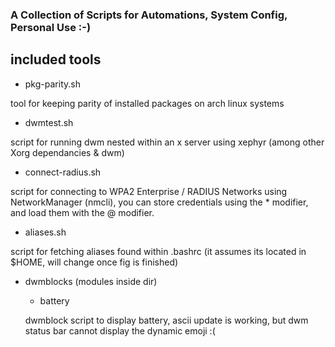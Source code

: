 ### A Collection of Scripts for Automations, System Config, Personal Use :-)

## included tools

* pkg-parity.sh

tool for keeping parity of installed packages on arch linux systems

* dwmtest.sh

script for running dwm nested within an x server using xephyr (among other Xorg dependancies & dwm)

* connect-radius.sh

script for connecting to WPA2 Enterprise / RADIUS Networks using NetworkManager (nmcli), you can store credentials using the * modifier, and load them with the @ modifier.

* aliases.sh

script for fetching aliases found within .bashrc (it assumes its located in $HOME, will change once fig is finished)

* dwmblocks (modules inside dir)

    * battery 

    dwmblock script to display battery, ascii update is working, but dwm status bar cannot display the dynamic emoji :(





